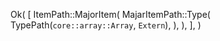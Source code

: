 Ok(
    [
        ItemPath::MajorItem(
            MajarItemPath::Type(
                TypePath(`core::array::Array`, `Extern`),
            ),
        ),
    ],
)
